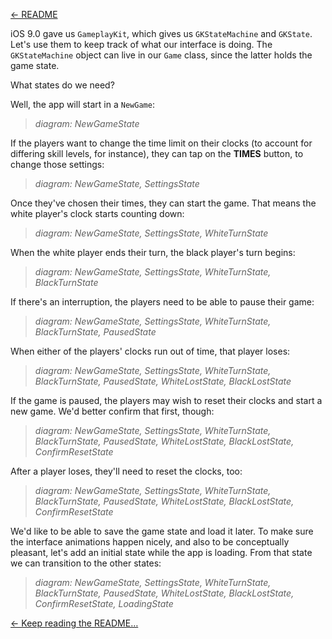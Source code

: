[← README](../README.md)

iOS 9.0 gave us `GameplayKit`, which gives us `GKStateMachine` and `GKState`. Let's use them to keep track of what our interface is doing. The `GKStateMachine` object can live in our `Game` class, since the latter holds the game state.

What states do we need?

Well, the app will start in a `NewGame`:

> *diagram: NewGameState*

If the players want to change the time limit on their clocks  (to account for differing skill levels, for instance), they can tap on the **TIMES** button, to change those settings:

> *diagram: NewGameState, SettingsState*

Once they've chosen their times, they can start the game. That means the white player's clock starts counting down:

> *diagram: NewGameState, SettingsState, WhiteTurnState*

When the white player ends their turn, the black player's turn begins:

> *diagram: NewGameState, SettingsState, WhiteTurnState, BlackTurnState*

If there's an interruption, the players need to be able to pause their game:

> *diagram: NewGameState, SettingsState, WhiteTurnState, BlackTurnState, PausedState*

When either of the players' clocks run out of time, that player loses:

> *diagram: NewGameState, SettingsState, WhiteTurnState, BlackTurnState, PausedState, WhiteLostState, BlackLostState*

If the game is paused, the players may wish to reset their clocks and start a new game. We'd better confirm that first, though:

> *diagram: NewGameState, SettingsState, WhiteTurnState, BlackTurnState, PausedState, WhiteLostState, BlackLostState, ConfirmResetState*

After a player loses, they'll need to reset the clocks, too:

> *diagram: NewGameState, SettingsState, WhiteTurnState, BlackTurnState, PausedState, WhiteLostState, BlackLostState, ConfirmResetState*

We'd like to be able to save the game state and load it later. To make sure the interface animations happen nicely, and also to be conceptually pleasant, let's add an initial state while the app is loading. From that state we can transition to the other states:

> *diagram: NewGameState, SettingsState, WhiteTurnState, BlackTurnState, PausedState, WhiteLostState, BlackLostState, ConfirmResetState, LoadingState*

[← Keep reading the README…](../README.md)

